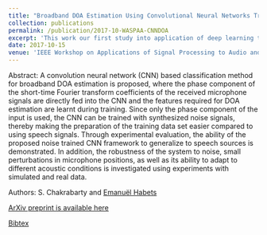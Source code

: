 ```yaml
---
title: "Broadband DOA Estimation Using Convolutional Neural Networks Trained with Noise signals"
collection: publications
permalink: /publication/2017-10-WASPAA-CNNDOA
excerpt: 'This work our first study into application of deep learning to microphone array processing. With a simple representation of the multi-channel input data, that we call "Phase Map", it is shown that synthesized noise signals can be used to train a convolutional neural network for the task of source localization.'
date: 2017-10-15
venue: 'IEEE Workshop on Applications of Signal Processing to Audio and Acoustics (WASPAA), USA'
---
```


Abstract: A convolution neural network (CNN) based classification method
for broadband DOA estimation is proposed, where the phase component
of the short-time Fourier transform coefficients of the received
microphone signals are directly fed into the CNN and the features
required for DOA estimation are learnt during training. Since only
the phase component of the input is used, the CNN can be trained
with synthesized noise signals, thereby making the preparation of the
training data set easier compared to using speech signals. Through
experimental evaluation, the ability of the proposed noise trained
CNN framework to generalize to speech sources is demonstrated. In
addition, the robustness of the system to noise, small perturbations
in microphone positions, as well as its ability to adapt to different
acoustic conditions is investigated using experiments with simulated
and real data.

Authors: S. Chakrabarty and [Emanuël Habets](https://www.audiolabs-erlangen.de/fau/professor/habets)

[ArXiv preprint is available here](https://arxiv.org/pdf/1705.00919.pdf)

[Bibtex](http://Soumitro-Chakrabarty.github.io/files/17_WASPAA_bib.tex)
